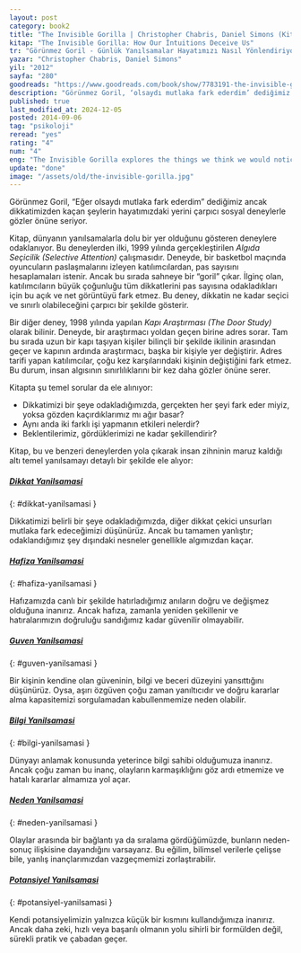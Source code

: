 ```yaml
---
layout: post
category: book2
title: "The Invisible Gorilla | Christopher Chabris, Daniel Simons (Kitap)"
kitap: "The Invisible Gorilla: How Our İntuitions Deceive Us"
tr: "Görünmez Goril - Günlük Yanılsamalar Hayatımızı Nasıl Yönlendiriyor?"
yazar: "Christopher Chabris, Daniel Simons"
yil: "2012"
sayfa: "280"
goodreads: "https://www.goodreads.com/book/show/7783191-the-invisible-gorilla"
description: "Görünmez Goril, ‘olsaydı mutlaka fark ederdim’ dediğimiz ancak dikkatimizden kaçan şeyleri ve bu algı hatalarının hayatımızdaki etkilerini sosyal deneylerle gözler önüne seriyor."
published: true
last_modified_at: 2024-12-05
posted: 2014-09-06
tag: "psikoloji"
reread: "yes"
rating: "4"
num: "4"
eng: "The Invisible Gorilla explores the things we think we would notice but often miss, using social experiments to reveal how our attention and perceptions can deceive us."
update: "done"
image: "/assets/old/the-invisible-gorilla.jpg"
---
```


Görünmez Goril, “Eğer olsaydı mutlaka fark ederdim” dediğimiz ancak dikkatimizden kaçan şeylerin hayatımızdaki yerini çarpıcı sosyal deneylerle gözler önüne seriyor.

Kitap, dünyanın yanılsamalarla dolu bir yer olduğunu gösteren deneylere odaklanıyor. Bu deneylerden ilki, 1999 yılında gerçekleştirilen _Algıda Seçicilik (Selective Attention)_ çalışmasıdır. Deneyde, bir basketbol maçında oyuncuların paslaşmalarını izleyen katılımcılardan, pas sayısını hesaplamaları istenir. Ancak bu sırada sahneye bir “goril” çıkar. İlginç olan, katılımcıların büyük çoğunluğu tüm dikkatlerini pas sayısına odakladıkları için bu açık ve net görüntüyü fark etmez. Bu deney, dikkatin ne kadar seçici ve sınırlı olabileceğini çarpıcı bir şekilde gösterir.

Bir diğer deney, 1998 yılında yapılan _Kapı Araştırması (The Door Study)_ olarak bilinir. Deneyde, bir araştırmacı yoldan geçen birine adres sorar. Tam bu sırada uzun bir kapı taşıyan kişiler bilinçli bir şekilde ikilinin arasından geçer ve kapının ardında araştırmacı, başka bir kişiyle yer değiştirir. Adres tarifi yapan katılımcılar, çoğu kez karşılarındaki kişinin değiştiğini fark etmez. Bu durum, insan algısının sınırlılıklarını bir kez daha gözler önüne serer.

Kitapta şu temel sorular da ele alınıyor:

- Dikkatimizi bir şeye odakladığımızda, gerçekten her şeyi fark eder miyiz, yoksa gözden kaçırdıklarımız mı ağır basar?
- Aynı anda iki farklı işi yapmanın etkileri nelerdir?
- Beklentilerimiz, gördüklerimizi ne kadar şekillendirir?

Kitap, bu ve benzeri deneylerden yola çıkarak insan zihninin maruz kaldığı altı temel yanılsamayı detaylı bir şekilde ele alıyor:

##### [Dikkat Yanilsamasi](#dikkat-yanilsamasi)

{: #dikkat-yanilsamasi }

Dikkatimizi belirli bir şeye odakladığımızda, diğer dikkat çekici unsurları mutlaka fark edeceğimizi düşünürüz. Ancak bu tamamen yanlıştır; odaklandığımız şey dışındaki nesneler genellikle algımızdan kaçar.

##### [Hafiza Yanilsamasi](#hafiza-yanilsamasi)

{: #hafiza-yanilsamasi }

Hafızamızda canlı bir şekilde hatırladığımız anıların doğru ve değişmez olduğuna inanırız. Ancak hafıza, zamanla yeniden şekillenir ve hatıralarımızın doğruluğu sandığımız kadar güvenilir olmayabilir.

##### [Guven Yanilsamasi](#guven-yanilsamasi)

{: #guven-yanilsamasi }

Bir kişinin kendine olan güveninin, bilgi ve beceri düzeyini yansıttığını düşünürüz. Oysa, aşırı özgüven çoğu zaman yanıltıcıdır ve doğru kararlar alma kapasitemizi sorgulamadan kabullenmemize neden olabilir.

##### [Bilgi Yanilsamasi](#bilgi-yanilsamasi)

{: #bilgi-yanilsamasi }

Dünyayı anlamak konusunda yeterince bilgi sahibi olduğumuza inanırız. Ancak çoğu zaman bu inanç, olayların karmaşıklığını göz ardı etmemize ve hatalı kararlar almamıza yol açar.

##### [Neden Yanilsamasi](#neden-yanilsamasi)

{: #neden-yanilsamasi }

Olaylar arasında bir bağlantı ya da sıralama gördüğümüzde, bunların neden-sonuç ilişkisine dayandığını varsayarız. Bu eğilim, bilimsel verilerle çelişse bile, yanlış inançlarımızdan vazgeçmemizi zorlaştırabilir.

##### [Potansiyel Yanilsamasi](#potansiyel-yanilsamasi)

{: #potansiyel-yanilsamasi }

Kendi potansiyelimizin yalnızca küçük bir kısmını kullandığımıza inanırız. Ancak daha zeki, hızlı veya başarılı olmanın yolu sihirli bir formülden değil, sürekli pratik ve çabadan geçer.
